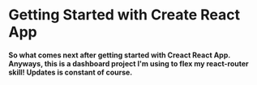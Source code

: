 # Getting Started with Create React App

#### So what comes next after getting started with Creact React App. Anyways, this is a dashboard project I'm using to flex my react-router skill! Updates is constant of course.
